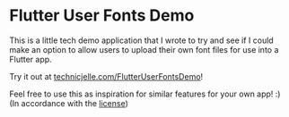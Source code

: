 # Flutter User Fonts Demo

This is a little tech demo application that I wrote to try and see if I could make an option
to allow users to upload their own font files for use into a Flutter app.

Try it out at [technicjelle.com/FlutterUserFontsDemo](https://technicjelle.com/FlutterUserFontsDemo/)!

Feel free to use this as inspiration for similar features for your own app! :)  
(In accordance with the [license](LICENSE))
